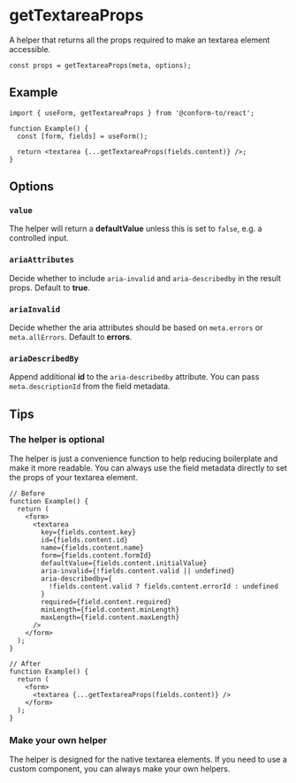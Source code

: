 # getTextareaProps

A helper that returns all the props required to make an textarea element accessible.

```tsx
const props = getTextareaProps(meta, options);
```

## Example

```tsx
import { useForm, getTextareaProps } from '@conform-to/react';

function Example() {
  const [form, fields] = useForm();

  return <textarea {...getTextareaProps(fields.content)} />;
}
```

## Options

### `value`

The helper will return a **defaultValue** unless this is set to `false`, e.g. a controlled input.

### `ariaAttributes`

Decide whether to include `aria-invalid` and `aria-describedby` in the result props. Default to **true**.

### `ariaInvalid`

Decide whether the aria attributes should be based on `meta.errors` or `meta.allErrors`. Default to **errors**.

### `ariaDescribedBy`

Append additional **id** to the `aria-describedby` attribute. You can pass `meta.descriptionId` from the field metadata.

## Tips

### The helper is optional

The helper is just a convenience function to help reducing boilerplate and make it more readable. You can always use the field metadata directly to set the props of your textarea element.

```tsx
// Before
function Example() {
  return (
    <form>
      <textarea
        key={fields.content.key}
        id={fields.content.id}
        name={fields.content.name}
        form={fields.content.formId}
        defaultValue={fields.content.initialValue}
        aria-invalid={!fields.content.valid || undefined}
        aria-describedby={
          !fields.content.valid ? fields.content.errorId : undefined
        }
        required={field.content.required}
        minLength={field.content.minLength}
        maxLength={field.content.maxLength}
      />
    </form>
  );
}

// After
function Example() {
  return (
    <form>
      <textarea {...getTextareaProps(fields.content)} />
    </form>
  );
}
```

### Make your own helper

The helper is designed for the native textarea elements. If you need to use a custom component, you can always make your own helpers.
